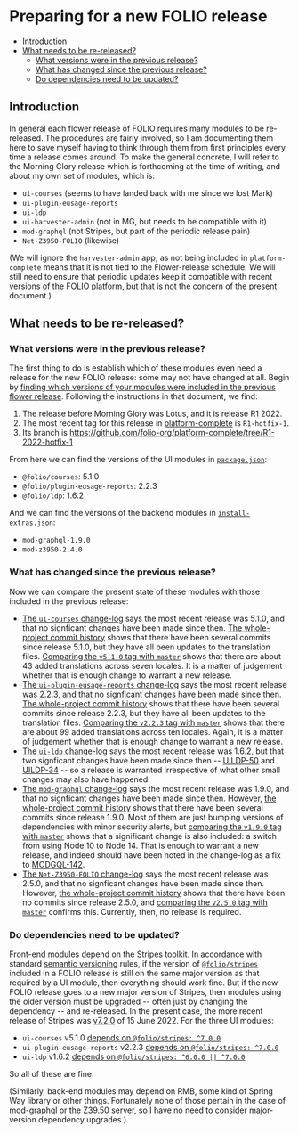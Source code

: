 # Preparing for a new FOLIO release

<!-- md2toc -l 2 new-folio-release.md -->
* [Introduction](#introduction)
* [What needs to be re-released?](#what-needs-to-be-re-released)
    * [What versions were in the previous release?](#what-versions-were-in-the-previous-release)
    * [What has changed since the previous release?](#what-has-changed-since-the-previous-release)
    * [Do dependencies need to be updated?](#do-dependencies-need-to-be-updated)


## Introduction

In general each flower release of FOLIO requires many modules to be re-released. The procedures are fairly involved, so I am documenting them here to save myself having to think through them from first principles every time a release comes around. To make the general concrete, I will refer to the Morning Glory release which is forthcoming at the time of writing, and about my own set of modules, which is:

* `ui-courses` (seems to have landed back with me since we lost Mark)
* `ui-plugin-eusage-reports`
* `ui-ldp`
* `ui-harvester-admin` (not in MG, but needs to be compatible with it)
* `mod-graphql` (not Stripes, but part of the periodic release pain)
* `Net-Z3950-FOLIO` (likewise)

(We will ignore the `harvester-admin` app, as not being included in `platform-complete` means that it is not tied to the Flower-release schedule. We will still need to ensure that periodic updates keep it compatible with recent versions of the FOLIO platform, but that is not the concern of the present document.)


## What needs to be re-released?


### What versions were in the previous release?

The first thing to do is establish which of these modules even need a release for the new FOLIO release: some may not have changed at all. Begin by [finding which versions of your modules were included in the previous flower release](https://github.com/folio-org/platform-complete/blob/master/doc/finding-module-versions.md). Following the instructions in that document, we find:
1. The release before Morning Glory was Lotus, and it is release R1 2022.
2. The most recent tag for this release in [platform-complete](https://github.com/folio-org/platform-complete/tags) is `R1-hotfix-1`.
3. Its branch is https://github.com/folio-org/platform-complete/tree/R1-2022-hotfix-1

From here we can find the versions of the  UI modules in [`package.json`](https://github.com/folio-org/platform-complete/blob/R1-2022-hotfix-1/package.json):
* `@folio/courses`: 5.1.0
* `@folio/plugin-eusage-reports`: 2.2.3
* `@folio/ldp`: 1.6.2

And we can find the versions of the backend modules in [`install-extras.json`](https://github.com/folio-org/platform-complete/blob/R1-2022-hotfix-1/install-extras.json):
* `mod-graphql-1.9.0`
* `mod-z3950-2.4.0`


### What has changed since the previous release?

Now we can compare the present state of these modules with those included in the previous release:
* [The `ui-courses` change-log](https://github.com/folio-org/ui-courses/blob/master/CHANGELOG.md) says the most recent release was 5.1.0, and that no signficant changes have been made since then. [The whole-project commit history](https://github.com/folio-org/ui-courses/commits/master) shows that there have been several commits since release 5.1.0, but they have all been updates to the translation files. [Comparing the `v5.1.0` tag with `master`](https://github.com/folio-org/ui-courses/compare/v5.1.0...master) shows that there are about 43 added translations across seven locales. It is a matter of judgement whether that is enough change to warrant a new release.
* [The `ui-plugin-eusage-reports` change-log](https://github.com/folio-org/ui-plugin-eusage-reports/blob/master/CHANGELOG.md) says the most recent release was 2.2.3, and that no signficant changes have been made since then. [The whole-project commit history](https://github.com/folio-org/ui-plugin-eusage-reports/commits/master) shows that there have been several commits since release 2.2.3, but they have all been updates to the translation files. [Comparing the `v2.2.3` tag with `master`](https://github.com/folio-org/ui-plugin-eusage-reports/compare/v2.2.3...master) shows that there are about 99 added translations across ten locales. Again, it is a matter of judgement whether that is enough change to warrant a new release.
* [The `ui-ldp` change-log](https://github.com/folio-org/ui-ldp/blob/master/CHANGELOG.md) says the most recent release was 1.6.2, but that two signficant changes have been made since then -- [UILDP-50](https://issues.folio.org/browse/UILDP-50) and [UILDP-34](https://issues.folio.org/browse/UILDP-34) -- so a release is warranted irrespective of what other small changes may also have happened.
* [The `mod-graphql` change-log](https://github.com/folio-org/mod-graphql/blob/master/CHANGELOG.md) says the most recent release was 1.9.0, and that no signficant changes have been made since then. However, [the whole-project commit history](https://github.com/folio-org/mod-graphql/commits/master) shows that there have been several commits since release 1.9.0. Most of them are just bumping versions of dependencies with minor security alerts, but [comparing the `v1.9.0` tag with `master`](https://github.com/folio-org/mod-graphql/compare/v1.9.0...master) shows that a significant change is also included: a switch from using Node 10 to Node 14. That is enough to warrant a new release, and indeed should have been noted in the change-log as a fix to [MODGQL-142](https://issues.folio.org/browse/MODGQL-142).
* [The `Net-Z3950-FOLIO` change-log](https://github.com/folio-org/Net-Z3950-FOLIO/blob/master/Changes.md) says the most recent release was 2.5.0, and that no signficant changes have been made since then. However, [the whole-project commit history](https://github.com/folio-org/Net-Z3950-FOLIO/commits/master) shows that there have been no commits since release 2.5.0, and [comparing the `v2.5.0` tag with `master`](https://github.com/folio-org/Net-Z3950-FOLIO/compare/v2.5.0...master) confirms this. Currently, then, no release is required.


### Do dependencies need to be updated?

Front-end modules depend on the Stripes toolkit. In accordance with standard [semantic versioning](https://semver.org/) rules, if the version of [`@folio/stripes`](https://github.com/folio-org/stripes) included in a FOLIO release is still on the same major version as that required by a UI module, then everything should work fine. But if the new FOLIO release goes to a new major version of Stripes, then modules using the older version must be upgraded -- often just by changing the dependency -- and re-released. In the present case, the more recent release of Stripes was [v7.2.0](https://github.com/folio-org/stripes/releases/tag/v7.2.0) of 15 June 2022. For the three UI modules:
* `ui-courses` v5.1.0 [depends on `@folio/stripes: ^7.0.0`](https://github.com/folio-org/ui-courses/blob/v5.1.0/package.json#L202)
* `ui-plugin-eusage-reports` v2.2.3 [depends on `@folio/stripes: ^7.0.0`](https://github.com/folio-org/ui-plugin-eusage-reports/blob/v2.2.3/package.json#L102)
* `ui-ldp` v1.6.2 [depends on `@folio/stripes: ^6.0.0 || ^7.0.0`](https://github.com/folio-org/ui-ldp/blob/v1.6.2/package.json#L87)

So all of these are fine.

(Similarly, back-end modules may depend on RMB, some kind of Spring Way library or other things. Fortunately none of those pertain in the case of mod-graphql or the Z39.50 server, so I have no need to consider major-version dependency upgrades.)


